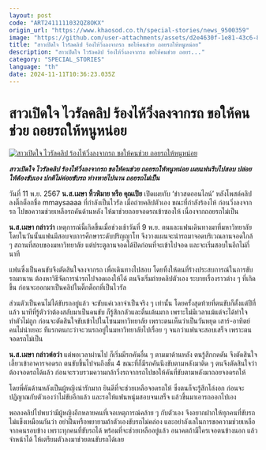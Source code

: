 ```yaml
---
layout: post
code: "ART2411111032QZ8OKX"
origin_url: "https://www.khaosod.co.th/special-stories/news_9500359"
image: "https://github.com/user-attachments/assets/d2e4630f-1e81-43c6-87ce-fe72068af043"
title: "สาวเปิดใจ ไวรัลคลิป ร้องไห้วิ่งลงจากรถ ขอให้คนช่วย ถอยรถให้หนูหน่อย"
description: "สาวเปิดใจ ไวรัลคลิป ร้องไห้วิ่งลงจากรถ ขอให้คนช่วย ถอยร..."
category: "SPECIAL_STORIES"
language: "th"
date: 2024-11-11T10:36:23.035Z
---
```


# สาวเปิดใจ ไวรัลคลิป ร้องไห้วิ่งลงจากรถ ขอให้คนช่วย ถอยรถให้หนูหน่อย

[![สาวเปิดใจ ไวรัลคลิป ร้องไห้วิ่งลงจากรถ ขอให้คนช่วย ถอยรถให้หนูหน่อย](https://www.khaosod.co.th/wpapp/uploads/2024/11/mmaysaaaa.jpg "สาวเปิดใจ ไวรัลคลิป ร้องไห้วิ่งลงจากรถ ขอให้คนช่วย ถอยรถให้หนูหน่อย")](https://www.khaosod.co.th/wpapp/uploads/2024/11/mmaysaaaa.jpg)

_**สาวเปิดใจ ไวรัลคลิป ร้องไห้วิ่งลงจากรถ ขอให้คนช่วย ถอยรถให้หนูหน่อย เผยแฟนรีบไปสอบ ปล่อยให้ต้องขับเอง ปกติไม่ค่อยขับรถ ห่างหายไปนาน ถอยรถไม่เป็น**_

วันที่ 11 พ.ย. 2567 **น.ส.เมษา หิ้วพิมาย หรือ คุณเปีย** เปิดเผยกับ ‘ข่าวสดออนไลน์’ หลังโพสต์คลิปลงติ๊กต็อกชื่อ mmaysaaaa ที่กำลังเป็นไวรัล เมื่อถ่ายคลิปตัวเอง ขณะที่กำลังร้องไห้ ก่อนวิ่งลงจากรถ ไปขอความช่วยเหลือรถคันด้านหลัง ให้มาช่วยถอยจอดรถเข้าซองให้ เนื่องจากถอยรถไม่เป็น

**น.ส.เมษา กล่าวว่า** เหตุการณ์นี้เกิดขึ้นเมื่อช่วงเช้าวันที่ 9 พ.ย. ตนและแฟนเดินทางมาที่มหาวิทยาลัย โดยในวันนั้นแฟนมีสอบจบการศึกษาระดับปริญญาโท จึงวางแผนจะนำรถมาจอดบริเวณลานจอดใกล้ ๆ สถานที่สอบของมหาวิทยาลัย แต่ประตูลานจอดได้ปิดก่อนที่จะเข้าไปจอด และจะเริ่มสอบในอีกไม่กี่นาที

แฟนซึ่งเป็นคนขับจึงตัดสินใจลงจากรถ เพื่อเดินทางไปสอบ โดยทิ้งให้ตนที่ร้างประสบการณ์ในการขับรถมานาน ต้องหาวิธีจัดการนำรถไปจอดเองให้ได้ ตนจึงเริ่มถ่ายคลิปตัวเอง ระบายเรื่องราวต่าง ๆ ที่เกิดขึ้น ก่อนจะออกมาเป็นคลิปในติ๊กต็อกที่เป็นไวรัล

ส่วนตัวเป็นคนไม่ได้ขับรถอยู่แล้ว จะขับแค่เวลาจำเป็นจริง ๆ เท่านั้น โดยครั้งสุดท้ายที่ตนขับก็ตั้งแต่ปีที่แล้ว นาทีที่รู้ตัวว่าต้องสลับมาเป็นคนขับ ก็รู้สึกกลัวและตื่นเต้นมาก เพราะไม่มีเวลาแม้แต่จะได้ทำใจ ทำตัวไม่ถูก ก่อนจะตัดสินใจขับเข้าไปในโซนมหาวิทยาลัย เพราะตนเห็นว่าเป็นวันหยุด เสาร์-อาทิตย์ คนไม่น่าเยอะ ทีแรกตนกะว่าจะวนรถอยู่ในมหาวิทยาลัยไปเรื่อย ๆ จนกว่าแฟนจะสอบเสร็จ เพราะตนจอดรถไม่เป็น

**น.ส.เมษา กล่าวต่อว่า** แต่พอเวลาผ่านไป ก็เริ่มมีรถคันอื่น ๆ ตามมาด้านหลัง ตนรู้สึกกดดัน จึงตัดสินใจเลี้ยวเข้าอาคารจอดรถ ตนขับขึ้นไปจนถึงชั้น 4 ขณะที่ก็มีรถคันนึงขับตามหลังมาติด ๆ ตนจึงตัดสินใจว่าต้องจอดรถได้แล้ว ก่อนจะรวบรวมความกล้าวิ่งรถจากรถไปขอให้คันที่ขับตามหลังมาถอยจอดรถให้

โดยพี่คันด้านหลังเป็นผู้หญิงน่ารักมาก ยินดีที่จะช่วยเหลือจอดรถให้ ซึ่งตนก็จะรู้สึกโล่งอก ก่อนจะปฏิญาณกับตัวเองว่าไม่ขับอีกแล้ว และรอให้แฟนหนุ่มสอบจนเสร็จ แล้วขึ้นมาเอารถออกไปเอง

พอลงคลิปไปพบว่ามีผู้หญิงอีกหลายคนที่เจอเหตุการณ์คล้าย ๆ กับตัวเอง จึงอยากฝากให้ทุกคนที่ขับรถไม่แข็งเหมือนกันว่า อย่าฝืนหรือพยายามถ้าตัวเองขับรถไม่คล่อง และอย่าลังเลในการขอความช่วยเหลือจากคนรอบข้าง เพราะทุกคนที่ขับรถได้ พร้อมที่จะช่วยเหลืออยู่แล้ว อนาคตถ้ามีใครเจอตนข้างนอก แล้วจำหน้าได้ ให้เตรียมตัวลงมาช่วยตนขับรถได้เลย